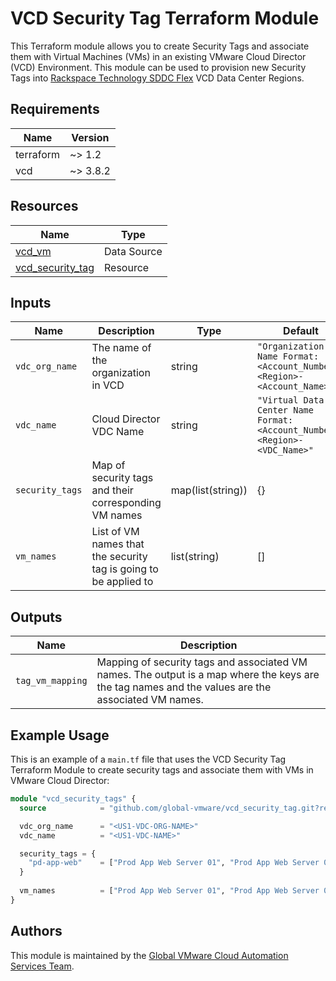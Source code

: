 # VCD Security Tag Terraform Module

This Terraform module allows you to create Security Tags and associate them with Virtual Machines (VMs) in an existing VMware Cloud Director (VCD) Environment.  This module can be used to provision new Security Tags into [Rackspace Technology SDDC Flex](https://www.rackspace.com/cloud/private/software-defined-data-center-flex) VCD Data Center Regions.

## Requirements

| Name      | Version |
|-----------|---------|
| terraform | ~> 1.2  |
| vcd       | ~> 3.8.2 |

## Resources

| Name                                                      | Type         |
|-----------------------------------------------------------|--------------|
| [vcd_vm](https://registry.terraform.io/providers/vmware/vcd/latest/docs/data-sources/vm) | Data Source |
| [vcd_security_tag](https://registry.terraform.io/providers/vmware/vcd/latest/docs/resources/security_tag) | Resource |


## Inputs

| Name              | Description                                                      | Type                      | Default | Required |
|-------------------|------------------------------------------------------------------|---------------------------|---------|----------|
| `vdc_org_name` | The name of the organization in VCD | string | `"Organization Name Format: <Account_Number>-<Region>-<Account_Name>"` | yes |
| `vdc_name` | Cloud Director VDC Name | string | `"Virtual Data Center Name Format: <Account_Number>-<Region>-<VDC_Name>"` | Yes |
| `security_tags` | Map of security tags and their corresponding VM names | map(list(string)) | {} | yes |
| `vm_names` | List of VM names that the security tag is going to be applied to | list(string) | [] | yes |


## Outputs

| Name              | Description                              |
|-------------------|------------------------------------------|
| `tag_vm_mapping`  | Mapping of security tags and associated VM names. The output is a map where the keys are the tag names and the values are the associated VM names. |

## Example Usage

This is an example of a `main.tf` file that uses the VCD Security Tag Terraform Module to create security tags and associate them with VMs in VMware Cloud Director:

```terraform
module "vcd_security_tags" {
  source            = "github.com/global-vmware/vcd_security_tag.git?ref=v1.2.1"

  vdc_org_name      = "<US1-VDC-ORG-NAME>"
  vdc_name          = "<US1-VDC-NAME>"

  security_tags = {
    "pd-app-web"    = ["Prod App Web Server 01", "Prod App Web Server 02"]
  }
  
  vm_names          = ["Prod App Web Server 01", "Prod App Web Server 02"]
}
```

## Authors

This module is maintained by the [Global VMware Cloud Automation Services Team](https://github.com/global-vmware).
